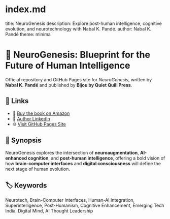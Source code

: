 # index.md
title: NeuroGenesis description: Explore post-human intelligence, cognitive evolution, and neurotechnology with Nabal K. Pandé. author: Nabal K. Pandé theme: minima
# 🧠 NeuroGenesis: Blueprint for the Future of Human Intelligence

Official repository and GitHub Pages site for *NeuroGenesis*, written by **Nabal K. Pandé** and published by **Bijou by Quiet Quill Press**.

## 🔗 Links

- 📘 [Buy the book on Amazon](https://www.amazon.com/dp/B0FH12W2HF)
- 🔗 [Author LinkedIn](https://www.linkedin.com/in/nabal-kishore-pande-05400b372/)
- 🌐 [Visit GitHub Pages Site](https://yourusername.github.io/NeuroGenesis-Book/)

## 📖 Synopsis

NeuroGenesis explores the intersection of **neuroaugmentation**, **AI-enhanced cognition**, and **post-human intelligence**, offering a bold vision of how **brain-computer interfaces** and **digital consciousness** will define the next stage of human evolution.

## 🏷️ Keywords

Neurotech, Brain-Computer Interfaces, Human-AI Integration, Superintelligence, Post-Humanism, Cognitive Enhancement, Emerging Tech India, Digital Mind, AI Thought Leadership
